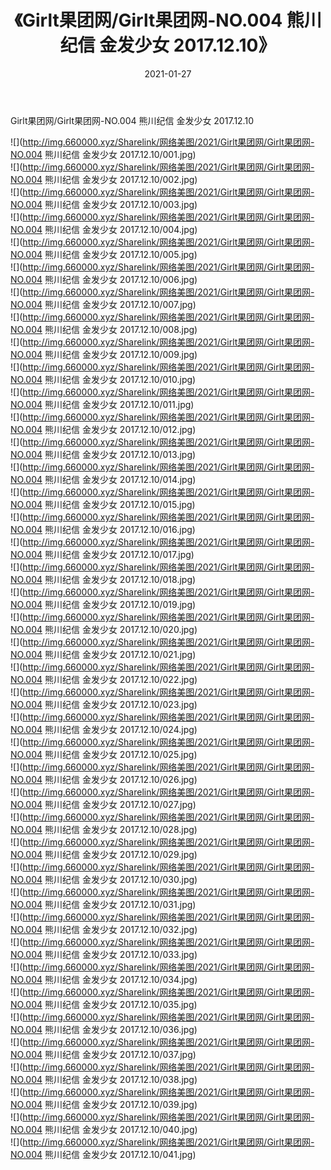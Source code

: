 ﻿---
layout: post
title:  《Girlt果团网/Girlt果团网-NO.004 熊川纪信 金发少女 2017.12.10》
date:   2021-01-27
img: http://img.660000.xyz/Sharelink/网络美图/2021/Girlt果团网/Girlt果团网-NO.004 熊川纪信 金发少女 2017.12.10/000.jpg
categories: [美女, 清纯, 唯美]
---

Girlt果团网/Girlt果团网-NO.004 熊川纪信 金发少女 2017.12.10

 ![](http://img.660000.xyz/Sharelink/网络美图/2021/Girlt果团网/Girlt果团网-NO.004 熊川纪信 金发少女 2017.12.10/001.jpg) <br>![](http://img.660000.xyz/Sharelink/网络美图/2021/Girlt果团网/Girlt果团网-NO.004 熊川纪信 金发少女 2017.12.10/002.jpg) <br>![](http://img.660000.xyz/Sharelink/网络美图/2021/Girlt果团网/Girlt果团网-NO.004 熊川纪信 金发少女 2017.12.10/003.jpg) <br>![](http://img.660000.xyz/Sharelink/网络美图/2021/Girlt果团网/Girlt果团网-NO.004 熊川纪信 金发少女 2017.12.10/004.jpg) <br>![](http://img.660000.xyz/Sharelink/网络美图/2021/Girlt果团网/Girlt果团网-NO.004 熊川纪信 金发少女 2017.12.10/005.jpg) <br>![](http://img.660000.xyz/Sharelink/网络美图/2021/Girlt果团网/Girlt果团网-NO.004 熊川纪信 金发少女 2017.12.10/006.jpg) <br>![](http://img.660000.xyz/Sharelink/网络美图/2021/Girlt果团网/Girlt果团网-NO.004 熊川纪信 金发少女 2017.12.10/007.jpg) <br>![](http://img.660000.xyz/Sharelink/网络美图/2021/Girlt果团网/Girlt果团网-NO.004 熊川纪信 金发少女 2017.12.10/008.jpg) <br>![](http://img.660000.xyz/Sharelink/网络美图/2021/Girlt果团网/Girlt果团网-NO.004 熊川纪信 金发少女 2017.12.10/009.jpg) <br>![](http://img.660000.xyz/Sharelink/网络美图/2021/Girlt果团网/Girlt果团网-NO.004 熊川纪信 金发少女 2017.12.10/010.jpg) <br>![](http://img.660000.xyz/Sharelink/网络美图/2021/Girlt果团网/Girlt果团网-NO.004 熊川纪信 金发少女 2017.12.10/011.jpg) <br>![](http://img.660000.xyz/Sharelink/网络美图/2021/Girlt果团网/Girlt果团网-NO.004 熊川纪信 金发少女 2017.12.10/012.jpg) <br>![](http://img.660000.xyz/Sharelink/网络美图/2021/Girlt果团网/Girlt果团网-NO.004 熊川纪信 金发少女 2017.12.10/013.jpg) <br>![](http://img.660000.xyz/Sharelink/网络美图/2021/Girlt果团网/Girlt果团网-NO.004 熊川纪信 金发少女 2017.12.10/014.jpg) <br>![](http://img.660000.xyz/Sharelink/网络美图/2021/Girlt果团网/Girlt果团网-NO.004 熊川纪信 金发少女 2017.12.10/015.jpg) <br>![](http://img.660000.xyz/Sharelink/网络美图/2021/Girlt果团网/Girlt果团网-NO.004 熊川纪信 金发少女 2017.12.10/016.jpg) <br>![](http://img.660000.xyz/Sharelink/网络美图/2021/Girlt果团网/Girlt果团网-NO.004 熊川纪信 金发少女 2017.12.10/017.jpg) <br>![](http://img.660000.xyz/Sharelink/网络美图/2021/Girlt果团网/Girlt果团网-NO.004 熊川纪信 金发少女 2017.12.10/018.jpg) <br>![](http://img.660000.xyz/Sharelink/网络美图/2021/Girlt果团网/Girlt果团网-NO.004 熊川纪信 金发少女 2017.12.10/019.jpg) <br>![](http://img.660000.xyz/Sharelink/网络美图/2021/Girlt果团网/Girlt果团网-NO.004 熊川纪信 金发少女 2017.12.10/020.jpg) <br>![](http://img.660000.xyz/Sharelink/网络美图/2021/Girlt果团网/Girlt果团网-NO.004 熊川纪信 金发少女 2017.12.10/021.jpg) <br>![](http://img.660000.xyz/Sharelink/网络美图/2021/Girlt果团网/Girlt果团网-NO.004 熊川纪信 金发少女 2017.12.10/022.jpg) <br>![](http://img.660000.xyz/Sharelink/网络美图/2021/Girlt果团网/Girlt果团网-NO.004 熊川纪信 金发少女 2017.12.10/023.jpg) <br>![](http://img.660000.xyz/Sharelink/网络美图/2021/Girlt果团网/Girlt果团网-NO.004 熊川纪信 金发少女 2017.12.10/024.jpg) <br>![](http://img.660000.xyz/Sharelink/网络美图/2021/Girlt果团网/Girlt果团网-NO.004 熊川纪信 金发少女 2017.12.10/025.jpg) <br>![](http://img.660000.xyz/Sharelink/网络美图/2021/Girlt果团网/Girlt果团网-NO.004 熊川纪信 金发少女 2017.12.10/026.jpg) <br>![](http://img.660000.xyz/Sharelink/网络美图/2021/Girlt果团网/Girlt果团网-NO.004 熊川纪信 金发少女 2017.12.10/027.jpg) <br>![](http://img.660000.xyz/Sharelink/网络美图/2021/Girlt果团网/Girlt果团网-NO.004 熊川纪信 金发少女 2017.12.10/028.jpg) <br>![](http://img.660000.xyz/Sharelink/网络美图/2021/Girlt果团网/Girlt果团网-NO.004 熊川纪信 金发少女 2017.12.10/029.jpg) <br>![](http://img.660000.xyz/Sharelink/网络美图/2021/Girlt果团网/Girlt果团网-NO.004 熊川纪信 金发少女 2017.12.10/030.jpg) <br>![](http://img.660000.xyz/Sharelink/网络美图/2021/Girlt果团网/Girlt果团网-NO.004 熊川纪信 金发少女 2017.12.10/031.jpg) <br>![](http://img.660000.xyz/Sharelink/网络美图/2021/Girlt果团网/Girlt果团网-NO.004 熊川纪信 金发少女 2017.12.10/032.jpg) <br>![](http://img.660000.xyz/Sharelink/网络美图/2021/Girlt果团网/Girlt果团网-NO.004 熊川纪信 金发少女 2017.12.10/033.jpg) <br>![](http://img.660000.xyz/Sharelink/网络美图/2021/Girlt果团网/Girlt果团网-NO.004 熊川纪信 金发少女 2017.12.10/034.jpg) <br>![](http://img.660000.xyz/Sharelink/网络美图/2021/Girlt果团网/Girlt果团网-NO.004 熊川纪信 金发少女 2017.12.10/035.jpg) <br>![](http://img.660000.xyz/Sharelink/网络美图/2021/Girlt果团网/Girlt果团网-NO.004 熊川纪信 金发少女 2017.12.10/036.jpg) <br>![](http://img.660000.xyz/Sharelink/网络美图/2021/Girlt果团网/Girlt果团网-NO.004 熊川纪信 金发少女 2017.12.10/037.jpg) <br>![](http://img.660000.xyz/Sharelink/网络美图/2021/Girlt果团网/Girlt果团网-NO.004 熊川纪信 金发少女 2017.12.10/038.jpg) <br>![](http://img.660000.xyz/Sharelink/网络美图/2021/Girlt果团网/Girlt果团网-NO.004 熊川纪信 金发少女 2017.12.10/039.jpg) <br>![](http://img.660000.xyz/Sharelink/网络美图/2021/Girlt果团网/Girlt果团网-NO.004 熊川纪信 金发少女 2017.12.10/040.jpg) <br>![](http://img.660000.xyz/Sharelink/网络美图/2021/Girlt果团网/Girlt果团网-NO.004 熊川纪信 金发少女 2017.12.10/041.jpg) <br>